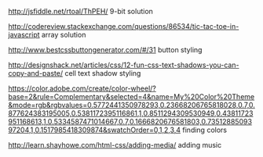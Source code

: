 http://jsfiddle.net/rtoal/ThPEH/
9-bit solution

http://codereview.stackexchange.com/questions/86534/tic-tac-toe-in-javascript
array solution

http://www.bestcssbuttongenerator.com/#/31
button styling

http://designshack.net/articles/css/12-fun-css-text-shadows-you-can-copy-and-paste/
cell text shadow styling

https://color.adobe.com/create/color-wheel/?base=2&rule=Complementary&selected=4&name=My%20Color%20Theme&mode=rgb&rgbvalues=0.5772441350978293,0.23668206765818028,0.7,0.877624383195005,0.5381172395116861,1,0.8511294309530949,0.43811723951168613,1,0.5334587471014667,0.7,0.1666820676581803,0.7351288509397204,1,0.1517985418309874&swatchOrder=0,1,2,3,4
finding colors

http://learn.shayhowe.com/html-css/adding-media/
adding music
